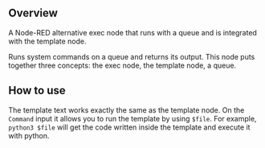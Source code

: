 ## Overview
A Node-RED alternative exec node that runs with a queue and is integrated with the template node. 

Runs system commands on a queue and returns its output. This node puts together three concepts: the exec node, the template node, a queue.

## How to use
The template text works exactly the same as the template node. On the `Command` input it allows you to run the template by using `$file`. For example, `python3 $file` will get the code written inside the template and execute it with python.

